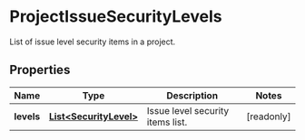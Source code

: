 

# ProjectIssueSecurityLevels

List of issue level security items in a project.

## Properties

| Name | Type | Description | Notes |
|------------ | ------------- | ------------- | -------------|
|**levels** | [**List&lt;SecurityLevel&gt;**](SecurityLevel.md) | Issue level security items list. |  [readonly] |



